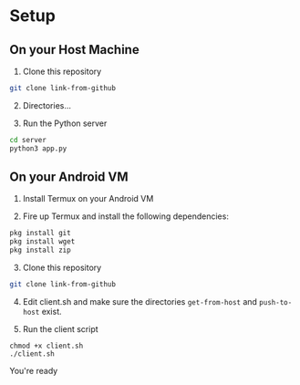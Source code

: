 # Setup

## On your Host Machine

1. Clone this repository

```bash
git clone link-from-github
```

2. Directories...

3. Run the Python server 

```bash
cd server
python3 app.py
```

## On your Android VM

1. Install Termux on your Android VM

2. Fire up Termux and install the following dependencies:

```bash
pkg install git
pkg install wget
pkg install zip
```

3. Clone this repository

```bash
git clone link-from-github
```

4. Edit client.sh and make sure the directories `get-from-host` and  `push-to-host` exist.

5. Run the client script

```
chmod +x client.sh
./client.sh
```

You're ready 